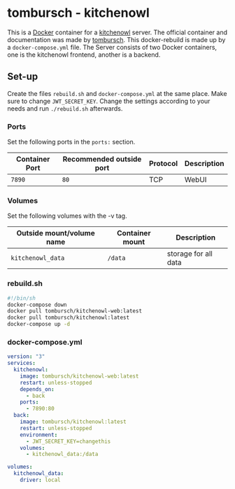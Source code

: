# tombursch - kitchenowl

This is a [Docker](/wiki/docker.md) container for a [kitchenowl](/wiki/kitchenowl.md)
server.
The official container and documentation was made by
[tombursch](https://github.com/tombursch/kitchenowl).
This docker-rebuild is made up by a `docker-compose.yml` file.
The Server consists of two Docker containers, one is the kitchenowl frontend, another is a backend.

## Set-up

Create the files `rebuild.sh` and `docker-compose.yml` at the same
place.
Make sure to change `JWT_SECRET_KEY`.
Change the settings according to your needs and run `./rebuild.sh` afterwards.

### Ports

Set the following ports in the `ports:` section.

| Container Port | Recommended outside port | Protocol | Description |
| -------------- | ------------------------ | -------- | ----------- |
| `7890`         | `80`                     | TCP      | WebUI       |

### Volumes

Set the following volumes with the -v tag.

| Outside mount/volume name | Container mount            | Description              |
| ------------------------- | -------------------------- | ------------------------ |
| `kitchenowl_data`         | `/data`                    | storage for all data     |

### rebuild.sh

```sh
#!/bin/sh
docker-compose down
docker pull tombursch/kitchenowl-web:latest
docker pull tombursch/kitchenowl:latest
docker-compose up -d
```

### docker-compose.yml

```yml
version: "3"
services:
  kitchenowl:
    image: tombursch/kitchenowl-web:latest
    restart: unless-stopped
    depends_on:
      - back
    ports:
      - 7890:80
  back:
    image: tombursch/kitchenowl:latest
    restart: unless-stopped
    environment:
      - JWT_SECRET_KEY=changethis
    volumes:
      - kitchenowl_data:/data

volumes:
  kitchenowl_data:
    driver: local
```
